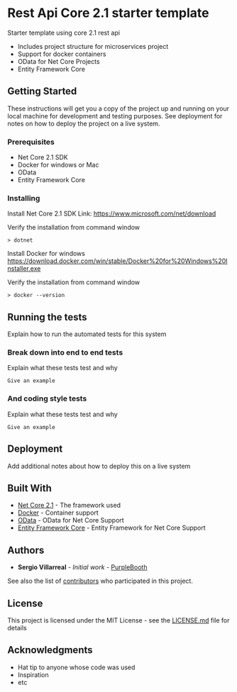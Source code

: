 # Rest Api Core 2.1 starter template

Starter template using core 2.1 rest api

- Includes project structure for microservices project
- Support for docker containers
- OData for Net Core Projects
- Entity Framework Core 

## Getting Started

These instructions will get you a copy of the project up and running on your local machine for development and testing purposes. 
See deployment for notes on how to deploy the project on a live system.

### Prerequisites

- Net Core 2.1 SDK
- Docker for windows or Mac 
- OData
- Entity Framework Core

### Installing

Install Net Core 2.1 SDK Link: https://www.microsoft.com/net/download

Verify the installation from command window

```
> dotnet 
```

Install Docker for windows https://download.docker.com/win/stable/Docker%20for%20Windows%20Installer.exe

Verify the installation from command window

```
> docker --version
```


## Running the tests

Explain how to run the automated tests for this system

### Break down into end to end tests

Explain what these tests test and why

```
Give an example
```

### And coding style tests

Explain what these tests test and why

```
Give an example
```

## Deployment

Add additional notes about how to deploy this on a live system

## Built With

* [Net Core 2.1](https://www.microsoft.com/net/download) - The framework used
* [Docker](https://docs.docker.com/docker-for-windows/install/) - Container support
* [OData](https://www.nuget.org/packages/Microsoft.AspNetCore.OData/) - OData for Net Core Support
* [Entity Framework Core](https://www.nuget.org/packages/Microsoft.EntityFrameworkCore) - Entity Framework for Net Core Support

## Authors

* **Sergio Villarreal** - *Initial work* - [PurpleBooth](https://github.com/ameser83)

See also the list of [contributors](https://github.com/your/project/contributors) who participated in this project.

## License

This project is licensed under the MIT License - see the [LICENSE.md](LICENSE.md) file for details

## Acknowledgments

* Hat tip to anyone whose code was used
* Inspiration
* etc
